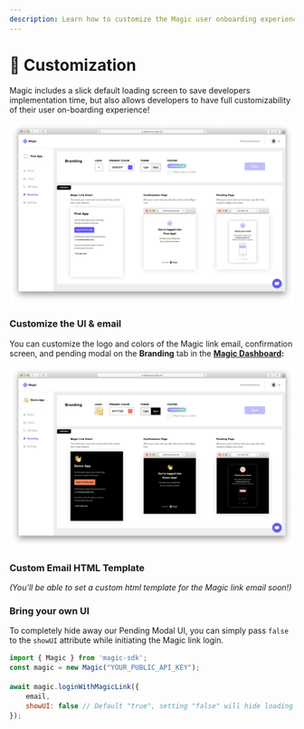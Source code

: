 ```yaml
---
description: Learn how to customize the Magic user onboarding experience.
---
```


# 🎨 Customization

Magic includes a slick default loading screen to save developers implementation time, but also allows developers to have full customizability of their user on-boarding experience!

![Default branding](.gitbook/assets/screen-shot-2020-06-09-at-7.20.27-pm.png)

### Customize the UI & email

You can customize the logo and colors of the Magic link email, confirmation screen, and pending modal on the **Branding** tab in the [**Magic Dashboard**](https://dashboard.magic.link/)**:**

![App with customized branding](.gitbook/assets/screen-shot-2020-06-09-at-7.17.56-pm.png)

### Custom Email HTML Template

_\(You'll be able to set a custom html template for the Magic link email soon!\)_  


### Bring your own UI

To completely hide away our Pending Modal UI, you can simply pass `false` to the `showUI` attribute while initiating the Magic link login.

```javascript
import { Magic } from 'magic-sdk';
const magic = new Magic("YOUR_PUBLIC_API_KEY");

await magic.loginWithMagicLink({
    email,
    showUI: false // Default "true", setting "false" will hide loading screen
});
```

 

